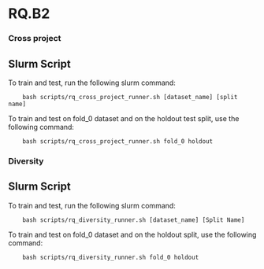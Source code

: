 # RQ.B2


### Cross project
## Slurm Script 
To train and test, run the following slurm command:
```shell
    bash scripts/rq_cross_project_runner.sh [dataset_name] [split name]
```

To train and test on fold_0 dataset and on the holdout test split, use the following command:

```shell
    bash scripts/rq_cross_project_runner.sh fold_0 holdout
```

### Diversity
## Slurm Script 
To train and test, run the following slurm command:
```shell
    bash scripts/rq_diversity_runner.sh [dataset_name] [Split Name]
```

To train and test on fold_0 dataset and on the holdout split, use the following command:

```shell
    bash scripts/rq_diversity_runner.sh fold_0 holdout
```